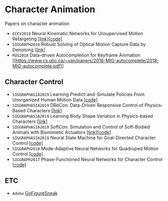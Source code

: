 # Character Animation
Papers on character animation

* `ECCV2018` Neural Kinematic Networks for Unsupervised Motion Retargeting [[link]](https://sites.google.com/umich.edu/nik)[[code]](https://github.com/rubenvillegas/cvpr2018nkn)
* `SIGGRAPH2018` Robust Solving of Optical Motion Capture Data by Denoising [[link]](http://montreal.ubisoft.com/en/robust-solving-of-optical-motion-capture-data-by-denoising/)
* `MIG2018` Data-driven Autocompletion for Keyframe Animation [[https://www.cs.ubc.ca/~van/papers/2018-MIG-autocomplete/2018-MIG-autocomplete.pdf]]

## Character Control
* `SIGGRAPHASIA2019` Learning Predict-and-Simulate Policies From Unorganized Human Motion Data [[code]](http://mrl.snu.ac.kr/publications/ProjectICC/ICC.html)
* `SIGGRAPHASIA2019` DReCon: Data-Driven Responsive Control of Physics-Based Characters [[link]](https://montreal.ubisoft.com/en/drecon-data-driven-responsive-control-of-physics-based-characters/)
* `SIGGRAPHASIA2019` Learning Body Shape Variation in Physics-based Characters [[link]](http://mrl.snu.ac.kr/publications/ProjectMorphCon/MorphCon.html)
* `SIGGRAPHASIA2019` SoftCon: Simulation and Control of Soft-Bodied Animals with Biomimetic Actuators [[link]](http://mrl.snu.ac.kr/publications/ProjectSoftCon/SoftCon.html)[[code]](https://github.com/seiing/SoftCon)
* `SIGGRAPHASIA2019` Neural State Machine for Goal-Directed Character Control [[code]](https://github.com/sebastianstarke/AI4Animation)
* `SIGGRAPH2018` Mode-Adaptive Neural Networks for Quadruped Motion Control [[code]](https://github.com/sebastianstarke/AI4Animation)
* `SIGGRAPH2017` Phase-Functioned Neural Networks for Character Control [[code]](https://github.com/sebastianstarke/AI4Animation)


## ETC
* `Adobe` [GoFigureSneak](https://youtu.be/xEdZOifROmk)


